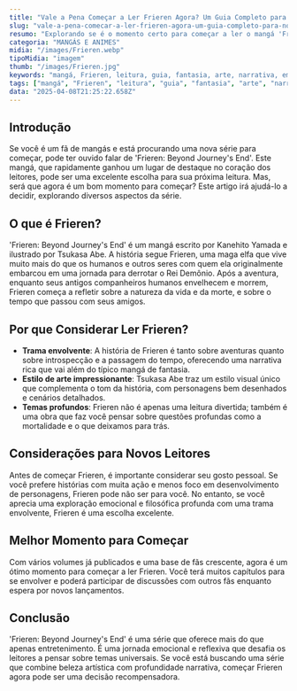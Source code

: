 ```yaml
---
title: "Vale a Pena Começar a Ler Frieren Agora? Um Guia Completo para Novos Leitores"
slug: "vale-a-pena-comecar-a-ler-frieren-agora-um-guia-completo-para-novos-leitores"
resumo: "Explorando se é o momento certo para começar a ler o mangá 'Frieren', este guia oferece uma análise detalhada sobre a trama, estilo de arte e impacto emocional, ajudando novos leitores a decidir se devem ou não embarcar nesta jornada fantástica."
categoria: "MANGÁS E ANIMES"
midia: "/images/Frieren.webp"
tipoMidia: "imagem"
thumb: "/images/Frieren.jpg"
keywords: "mangá, Frieren, leitura, guia, fantasia, arte, narrativa, emocional"
tags: ["mangá", "Frieren", "leitura", "guia", "fantasia", "arte", "narrativa", "emocional"]
data: "2025-04-08T21:25:22.658Z"
---
```


## Introdução
Se você é um fã de mangás e está procurando uma nova série para começar, pode ter ouvido falar de 'Frieren: Beyond Journey's End'. Este mangá, que rapidamente ganhou um lugar de destaque no coração dos leitores, pode ser uma excelente escolha para sua próxima leitura. Mas, será que agora é um bom momento para começar? Este artigo irá ajudá-lo a decidir, explorando diversos aspectos da série.

## O que é Frieren?
'Frieren: Beyond Journey's End' é um mangá escrito por Kanehito Yamada e ilustrado por Tsukasa Abe. A história segue Frieren, uma maga elfa que vive muito mais do que os humanos e outros seres com quem ela originalmente embarcou em uma jornada para derrotar o Rei Demônio. Após a aventura, enquanto seus antigos companheiros humanos envelhecem e morrem, Frieren começa a refletir sobre a natureza da vida e da morte, e sobre o tempo que passou com seus amigos.

## Por que Considerar Ler Frieren?
- **Trama envolvente**: A história de Frieren é tanto sobre aventuras quanto sobre introspecção e a passagem do tempo, oferecendo uma narrativa rica que vai além do típico mangá de fantasia.
- **Estilo de arte impressionante**: Tsukasa Abe traz um estilo visual único que complementa o tom da história, com personagens bem desenhados e cenários detalhados.
- **Temas profundos**: Frieren não é apenas uma leitura divertida; também é uma obra que faz você pensar sobre questões profundas como a mortalidade e o que deixamos para trás.

## Considerações para Novos Leitores
Antes de começar Frieren, é importante considerar seu gosto pessoal. Se você prefere histórias com muita ação e menos foco em desenvolvimento de personagens, Frieren pode não ser para você. No entanto, se você aprecia uma exploração emocional e filosófica profunda com uma trama envolvente, Frieren é uma escolha excelente.

## Melhor Momento para Começar
Com vários volumes já publicados e uma base de fãs crescente, agora é um ótimo momento para começar a ler Frieren. Você terá muitos capítulos para se envolver e poderá participar de discussões com outros fãs enquanto espera por novos lançamentos.

## Conclusão
'Frieren: Beyond Journey's End' é uma série que oferece mais do que apenas entretenimento. É uma jornada emocional e reflexiva que desafia os leitores a pensar sobre temas universais. Se você está buscando uma série que combine beleza artística com profundidade narrativa, começar Frieren agora pode ser uma decisão recompensadora.